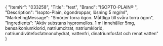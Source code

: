 {
  "ItemNr": "033258",
  "Title": "test",
  "Brand": "ISOPTO-PLAIN® ",
  "Description": "Isopto-Plain, ögondroppar, lösning 5 mg/ml",
  "MarketingMessage": "Smörjer torra ögon. Måttliga till svåra torra ögon",
  "Ingredients": "Aktiv substans hypromellos. 1 ml innehåller 5mg, bensalkoniumklorid, natriumcitrat, natriumklorid, natriumdivätefosfatmonohydrat, vattenfri, dinatriumfosfat och renat vatten"
}